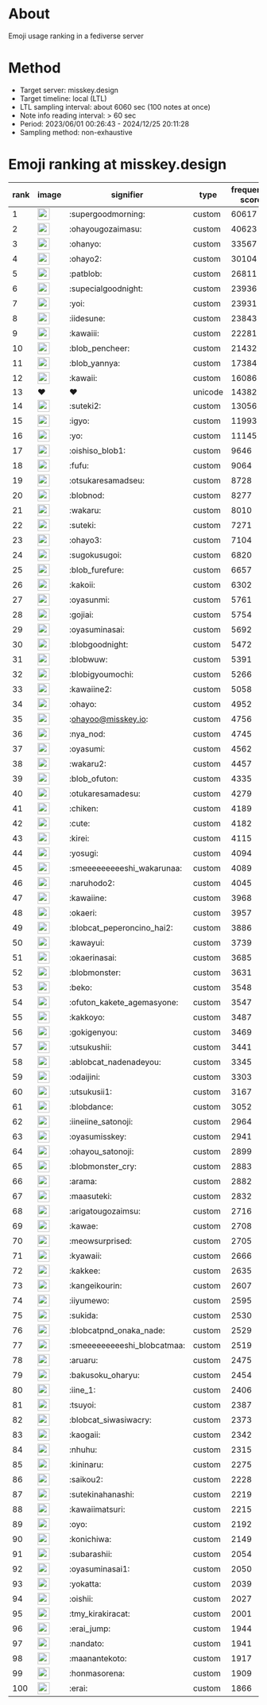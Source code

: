 # About
Emoji usage ranking in a fediverse server

# Method
- Target server: misskey.design
- Target timeline: local (LTL)
- LTL sampling interval: about 6060 sec (100 notes at once)
- Note info reading interval: > 60 sec
- Period: 2023/06/01 00:26:43 - 2024/12/25 20:11:28 
- Sampling method: non-exhaustive

# Emoji ranking at misskey.design

|rank|image|signifier|type|frequency score|
|----|----|----|----|----|
|1|<img height="24" src="https://misskey.design/emoji/supergoodmorning.webp">|:supergoodmorning:|custom|60617|
|2|<img height="24" src="https://misskey.design/emoji/ohayougozaimasu.webp">|:ohayougozaimasu:|custom|40623|
|3|<img height="24" src="https://misskey.design/emoji/ohanyo.webp">|:ohanyo:|custom|33567|
|4|<img height="24" src="https://misskey.design/emoji/ohayo2.webp">|:ohayo2:|custom|30104|
|5|<img height="24" src="https://misskey.design/emoji/patblob.webp">|:patblob:|custom|26811|
|6|<img height="24" src="https://misskey.design/emoji/supecialgoodnight.webp">|:supecialgoodnight:|custom|23936|
|7|<img height="24" src="https://misskey.design/emoji/yoi.webp">|:yoi:|custom|23931|
|8|<img height="24" src="https://misskey.design/emoji/iidesune.webp">|:iidesune:|custom|23843|
|9|<img height="24" src="https://misskey.design/emoji/kawaiii.webp">|:kawaiii:|custom|22281|
|10|<img height="24" src="https://misskey.design/emoji/blob_pencheer.webp">|:blob_pencheer:|custom|21432|
|11|<img height="24" src="https://misskey.design/emoji/blob_yannya.webp">|:blob_yannya:|custom|17384|
|12|<img height="24" src="https://misskey.design/emoji/kawaii.webp">|:kawaii:|custom|16086|
|13|❤|❤|unicode|14382|
|14|<img height="24" src="https://misskey.design/emoji/suteki2.webp">|:suteki2:|custom|13056|
|15|<img height="24" src="https://misskey.design/emoji/igyo.webp">|:igyo:|custom|11993|
|16|<img height="24" src="https://misskey.design/emoji/yo.webp">|:yo:|custom|11145|
|17|<img height="24" src="https://misskey.design/emoji/oishiso_blob1.webp">|:oishiso_blob1:|custom|9646|
|18|<img height="24" src="https://misskey.design/emoji/fufu.webp">|:fufu:|custom|9064|
|19|<img height="24" src="https://misskey.design/emoji/otsukaresamadseu.webp">|:otsukaresamadseu:|custom|8728|
|20|<img height="24" src="https://misskey.design/emoji/blobnod.webp">|:blobnod:|custom|8277|
|21|<img height="24" src="https://misskey.design/emoji/wakaru.webp">|:wakaru:|custom|8010|
|22|<img height="24" src="https://misskey.design/emoji/suteki.webp">|:suteki:|custom|7271|
|23|<img height="24" src="https://misskey.design/emoji/ohayo3.webp">|:ohayo3:|custom|7104|
|24|<img height="24" src="https://misskey.design/emoji/sugokusugoi.webp">|:sugokusugoi:|custom|6820|
|25|<img height="24" src="https://misskey.design/emoji/blob_furefure.webp">|:blob_furefure:|custom|6657|
|26|<img height="24" src="https://misskey.design/emoji/kakoii.webp">|:kakoii:|custom|6302|
|27|<img height="24" src="https://misskey.design/emoji/oyasunmi.webp">|:oyasunmi:|custom|5761|
|28|<img height="24" src="https://misskey.design/emoji/gojiai.webp">|:gojiai:|custom|5754|
|29|<img height="24" src="https://misskey.design/emoji/oyasuminasai.webp">|:oyasuminasai:|custom|5692|
|30|<img height="24" src="https://misskey.design/emoji/blobgoodnight.webp">|:blobgoodnight:|custom|5472|
|31|<img height="24" src="https://misskey.design/emoji/blobwuw.webp">|:blobwuw:|custom|5391|
|32|<img height="24" src="https://misskey.design/emoji/blobigyoumochi.webp">|:blobigyoumochi:|custom|5266|
|33|<img height="24" src="https://misskey.design/emoji/kawaiine2.webp">|:kawaiine2:|custom|5058|
|34|<img height="24" src="https://misskey.design/emoji/ohayo.webp">|:ohayo:|custom|4952|
|35|<img height="24" src="https://misskey.design/emoji/ohayoo.webp">|:ohayoo@misskey.io:|custom|4756|
|36|<img height="24" src="https://misskey.design/emoji/nya_nod.webp">|:nya_nod:|custom|4745|
|37|<img height="24" src="https://misskey.design/emoji/oyasumi.webp">|:oyasumi:|custom|4562|
|38|<img height="24" src="https://misskey.design/emoji/wakaru2.webp">|:wakaru2:|custom|4457|
|39|<img height="24" src="https://misskey.design/emoji/blob_ofuton.webp">|:blob_ofuton:|custom|4335|
|40|<img height="24" src="https://misskey.design/emoji/otukaresamadesu.webp">|:otukaresamadesu:|custom|4279|
|41|<img height="24" src="https://misskey.design/emoji/chiken.webp">|:chiken:|custom|4189|
|42|<img height="24" src="https://misskey.design/emoji/cute.webp">|:cute:|custom|4182|
|43|<img height="24" src="https://misskey.design/emoji/kirei.webp">|:kirei:|custom|4115|
|44|<img height="24" src="https://misskey.design/emoji/yosugi.webp">|:yosugi:|custom|4094|
|45|<img height="24" src="https://misskey.design/emoji/smeeeeeeeeeshi_wakarunaa.webp">|:smeeeeeeeeeshi_wakarunaa:|custom|4089|
|46|<img height="24" src="https://misskey.design/emoji/naruhodo2.webp">|:naruhodo2:|custom|4045|
|47|<img height="24" src="https://misskey.design/emoji/kawaiine.webp">|:kawaiine:|custom|3968|
|48|<img height="24" src="https://misskey.design/emoji/okaeri.webp">|:okaeri:|custom|3957|
|49|<img height="24" src="https://misskey.design/emoji/blobcat_peperoncino_hai2.webp">|:blobcat_peperoncino_hai2:|custom|3886|
|50|<img height="24" src="https://misskey.design/emoji/kawayui.webp">|:kawayui:|custom|3739|
|51|<img height="24" src="https://misskey.design/emoji/okaerinasai.webp">|:okaerinasai:|custom|3685|
|52|<img height="24" src="https://misskey.design/emoji/blobmonster.webp">|:blobmonster:|custom|3631|
|53|<img height="24" src="https://misskey.design/emoji/beko.webp">|:beko:|custom|3548|
|54|<img height="24" src="https://misskey.design/emoji/ofuton_kakete_agemasyone.webp">|:ofuton_kakete_agemasyone:|custom|3547|
|55|<img height="24" src="https://misskey.design/emoji/kakkoyo.webp">|:kakkoyo:|custom|3487|
|56|<img height="24" src="https://misskey.design/emoji/gokigenyou.webp">|:gokigenyou:|custom|3469|
|57|<img height="24" src="https://misskey.design/emoji/utsukushii.webp">|:utsukushii:|custom|3441|
|58|<img height="24" src="https://misskey.design/emoji/ablobcat_nadenadeyou.webp">|:ablobcat_nadenadeyou:|custom|3345|
|59|<img height="24" src="https://misskey.design/emoji/odaijini.webp">|:odaijini:|custom|3303|
|60|<img height="24" src="https://misskey.design/emoji/utsukusii1.webp">|:utsukusii1:|custom|3167|
|61|<img height="24" src="https://misskey.design/emoji/blobdance.webp">|:blobdance:|custom|3052|
|62|<img height="24" src="https://misskey.design/emoji/iineiine_satonoji.webp">|:iineiine_satonoji:|custom|2964|
|63|<img height="24" src="https://misskey.design/emoji/oyasumisskey.webp">|:oyasumisskey:|custom|2941|
|64|<img height="24" src="https://misskey.design/emoji/ohayou_satonoji.webp">|:ohayou_satonoji:|custom|2899|
|65|<img height="24" src="https://misskey.design/emoji/blobmonster_cry.webp">|:blobmonster_cry:|custom|2883|
|66|<img height="24" src="https://misskey.design/emoji/arama.webp">|:arama:|custom|2882|
|67|<img height="24" src="https://misskey.design/emoji/maasuteki.webp">|:maasuteki:|custom|2832|
|68|<img height="24" src="https://misskey.design/emoji/arigatougozaimsu.webp">|:arigatougozaimsu:|custom|2716|
|69|<img height="24" src="https://misskey.design/emoji/kawae.webp">|:kawae:|custom|2708|
|70|<img height="24" src="https://misskey.design/emoji/meowsurprised.webp">|:meowsurprised:|custom|2705|
|71|<img height="24" src="https://misskey.design/emoji/kyawaii.webp">|:kyawaii:|custom|2666|
|72|<img height="24" src="https://misskey.design/emoji/kakkee.webp">|:kakkee:|custom|2635|
|73|<img height="24" src="https://misskey.design/emoji/kangeikourin.webp">|:kangeikourin:|custom|2607|
|74|<img height="24" src="https://misskey.design/emoji/iiyumewo.webp">|:iiyumewo:|custom|2595|
|75|<img height="24" src="https://misskey.design/emoji/sukida.webp">|:sukida:|custom|2530|
|76|<img height="24" src="https://misskey.design/emoji/blobcatpnd_onaka_nade.webp">|:blobcatpnd_onaka_nade:|custom|2529|
|77|<img height="24" src="https://misskey.design/emoji/smeeeeeeeeeshi_blobcatmaa.webp">|:smeeeeeeeeeshi_blobcatmaa:|custom|2519|
|78|<img height="24" src="https://misskey.design/emoji/aruaru.webp">|:aruaru:|custom|2475|
|79|<img height="24" src="https://misskey.design/emoji/bakusoku_oharyu.webp">|:bakusoku_oharyu:|custom|2454|
|80|<img height="24" src="https://misskey.design/emoji/iine_1.webp">|:iine_1:|custom|2406|
|81|<img height="24" src="https://misskey.design/emoji/tsuyoi.webp">|:tsuyoi:|custom|2387|
|82|<img height="24" src="https://misskey.design/emoji/blobcat_siwasiwacry.webp">|:blobcat_siwasiwacry:|custom|2373|
|83|<img height="24" src="https://misskey.design/emoji/kaogaii.webp">|:kaogaii:|custom|2342|
|84|<img height="24" src="https://misskey.design/emoji/nhuhu.webp">|:nhuhu:|custom|2315|
|85|<img height="24" src="https://misskey.design/emoji/kininaru.webp">|:kininaru:|custom|2275|
|86|<img height="24" src="https://misskey.design/emoji/saikou2.webp">|:saikou2:|custom|2228|
|87|<img height="24" src="https://misskey.design/emoji/sutekinahanashi.webp">|:sutekinahanashi:|custom|2219|
|88|<img height="24" src="https://misskey.design/emoji/kawaiimatsuri.webp">|:kawaiimatsuri:|custom|2215|
|89|<img height="24" src="https://misskey.design/emoji/oyo.webp">|:oyo:|custom|2192|
|90|<img height="24" src="https://misskey.design/emoji/konichiwa.webp">|:konichiwa:|custom|2149|
|91|<img height="24" src="https://misskey.design/emoji/subarashii.webp">|:subarashii:|custom|2054|
|92|<img height="24" src="https://misskey.design/emoji/oyasuminasai1.webp">|:oyasuminasai1:|custom|2050|
|93|<img height="24" src="https://misskey.design/emoji/yokatta.webp">|:yokatta:|custom|2039|
|94|<img height="24" src="https://misskey.design/emoji/oishii.webp">|:oishii:|custom|2027|
|95|<img height="24" src="https://misskey.design/emoji/tmy_kirakiracat.webp">|:tmy_kirakiracat:|custom|2001|
|96|<img height="24" src="https://misskey.design/emoji/erai_jump.webp">|:erai_jump:|custom|1944|
|97|<img height="24" src="https://misskey.design/emoji/nandato.webp">|:nandato:|custom|1941|
|98|<img height="24" src="https://misskey.design/emoji/maanantekoto.webp">|:maanantekoto:|custom|1917|
|99|<img height="24" src="https://misskey.design/emoji/honmasorena.webp">|:honmasorena:|custom|1909|
|100|<img height="24" src="https://misskey.design/emoji/erai.webp">|:erai:|custom|1866|
